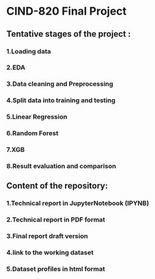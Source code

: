 # CIND-820 Final Project
## Tentative stages of the project :
### 1.Loading data
### 2.EDA
### 3.Data cleaning and Preprocessing
### 4.Split data into training and testing
### 5.Linear Regression
### 6.Random Forest
### 7.XGB
### 8.Result evaluation and comparison
## Content of the repository:
### 1.Technical report in JupyterNotebook (IPYNB)
### 2.Technical report in PDF format
### 3.Final report draft version
### 4.link to the working dataset
### 5.Dataset profiles in html format
